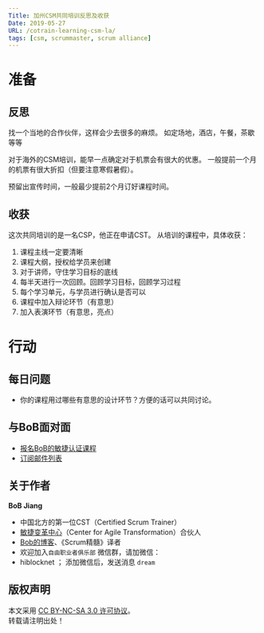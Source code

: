 ```yaml
---
Title: 加州CSM共同培训反思及收获
Date: 2019-05-27
URL: /cotrain-learning-csm-la/
tags: [csm, scrummaster, scrum alliance]
---
```


# 准备

## 反思
找一个当地的合作伙伴，这样会少去很多的麻烦。
如定场地，酒店，午餐，茶歇等等

对于海外的CSM培训，能早一点确定对于机票会有很大的优惠。
一般提前一个月的机票有很大折扣（但要注意寒假暑假）。

预留出宣传时间，一般最少提前2个月订好课程时间。

## 收获
这次共同培训的是一名CSP，他正在申请CST。
从培训的课程中，具体收获：

1. 课程主线一定要清晰
2. 课程大纲，授权给学员来创建
3. 对于讲师，守住学习目标的底线
4. 每半天进行一次回顾。回顾学习目标，回顾学习过程
5. 每个学习单元，与学员进行确认是否可以
6. 课程中加入辩论环节（有意思）
7. 加入表演环节（有意思，亮点）

# 行动

## 每日问题
- 你的课程用过哪些有意思的设计环节？方便的话可以共同讨论。

## 与BoB面对面
- [报名BoB的敏捷认证课程](https://appmopev1px9533.h5.xiaoeknow.com/homepage)
- [订阅邮件列表](https://tinyletter.com/bobjiang)

## 关于作者
**BoB Jiang**

- 中国北方的第一位CST（Certified Scrum Trainer）  
- [敏捷变革中心](https://www.c4at.cn/)（Center for Agile Transformation）合伙人  
- [Bob的博客](http://www.bobjiang.com)、《Scrum精髓》译者
- 欢迎加入`自由职业者俱乐部` 微信群，请加微信：
- hiblocknet  ； 添加微信后，发送消息 `dream`

## 版权声明

本文采用 [CC BY-NC-SA 3.0 许可协议](https://creativecommons.org/licenses/by-nc-sa/3.0/deed.zh)。  
转载请注明出处！
